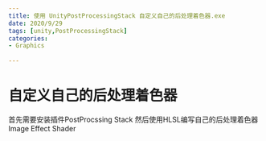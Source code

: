 ```yaml
---
title: 使用 UnityPostProcessingStack 自定义自己的后处理着色器.exe
date: 2020/9/29
tags: [unity,PostProcessingStack]
categories: 
- Graphics
  
---
```

# 自定义自己的后处理着色器
首先需要安装插件PostProcssing Stack
然后使用HLSL编写自己的后处理着色器Image Effect Shader